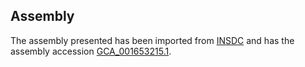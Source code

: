 
Assembly
--------

The assembly presented has been imported from 
[INSDC](http://www.insdc.org) and has the assembly accession
[GCA\_001653215.1](http://www.ebi.ac.uk/ena/data/view/GCA_001653215.1).

